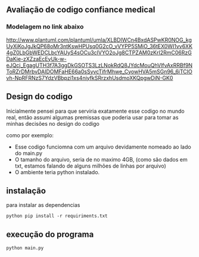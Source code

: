 ## Avaliação de codigo confiance medical 


### Modelagem no link abaixo
http://www.plantuml.com/plantuml/umla/XLBDIWCn4BxdASPwKR0NOG_kgUyXjKoJgJkQP68oMr3ntKswHPUsq0G2cO_vVYPP5SMiO_36tEX0WI1vv6XK4gZ0LbGbWEDCLbcYAUyS4sOCu3cIVYO2oJg8CTPZAM0zKrI2RmC06RzGDaKie-zXZzaEcEyUk-w-eJQcj_EgagUTH3f7A3ggDkGSOTS3LzLNokRdQ8JYdcMouQhVlfvAxRRBf9NToRZrDMrbvDAIDOMFaHE66a0sSyvcTifrMhwe_CyowHVA5mSGn96_6iTCIOvh-NpRFRNzS7YdzVBbpzi1xs4niyfkSRrzxhUsdmoXKQpgwDiN-GK0

## Design do codigo

Inicialmente pensei para que serviria exatamente esse codigo no mundo real, então assumi algumas premissas que poderia usar para tomar as minhas decisões no design do codigo

como por exemplo:

- Esse codigo funciomna com um arquivo devidamente nomeado ao lado do main.py
- O tamanho do arquivo, seria de no maximo 4GB, (como são dados em txt, estamos falando de alguns milhões de linhas por arquivo)
- O ambiente teria python instalado.


## instalação

para instalar as dependencias

`python pip install -r requiriments.txt`

## execução do programa

`python main.py`
